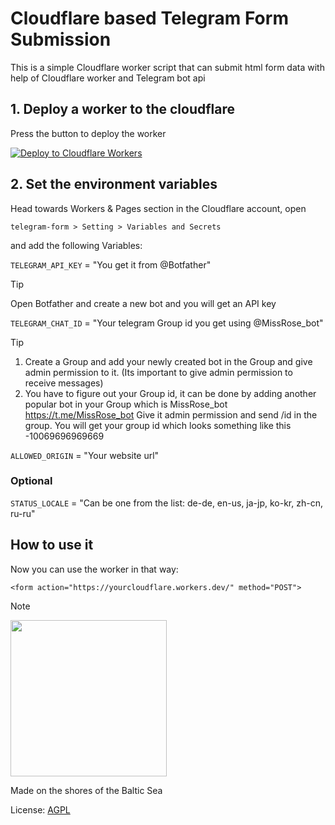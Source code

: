 # Cloudflare based Telegram Form Submission

This is a simple Cloudflare worker script that can submit html form data with help of Cloudflare worker and Telegram bot api

## 1. Deploy a worker to the cloudflare

Press the button to deploy the worker

[![Deploy to Cloudflare Workers](https://deploy.workers.cloudflare.com/button)](https://deploy.workers.cloudflare.com/?url=https://github.com/vues3/telegram-form-cloudflare-worker)

## 2. Set the environment variables

Head towards Workers & Pages section in the Cloudflare account, open

`telegram-form > Setting > Variables and Secrets`

and add the following Variables:

`TELEGRAM_API_KEY` = "You get it from @Botfather"

> [!TIP]
>
> Open Botfather and create a new bot and you will get an API key

`TELEGRAM_CHAT_ID` = "Your telegram Group id you get using @MissRose_bot"

> [!TIP]
>
> 1.  Create a Group and add your newly created bot in the Group and give admin permission to it. (Its important to give admin permission to receive messages)
> 2.  You have to figure out your Group id, it can be done by adding another popular bot in your Group which is MissRose_bot https://t.me/MissRose_bot Give it admin permission and send /id in the group. You will get your group id which looks something like this -10069696969669

`ALLOWED_ORIGIN` = "Your website url"

### Optional

`STATUS_LOCALE` = "Can be one from the list: de-de, en-us, ja-jp, ko-kr, zh-cn, ru-ru"

## How to use it

Now you can use the worker in that way:

```
<form action="https://yourcloudflare.workers.dev/" method="POST">
```

> [!NOTE]
>
> <img src="https://vues3.ru/images/drakkar.svg" width="250"/>
>
> Made on the shores of the Baltic Sea

License: [AGPL](https://choosealicense.com/licenses/agpl-3.0)
